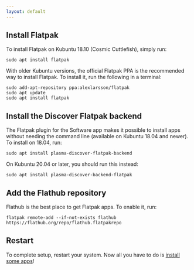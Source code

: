 ```yaml
---
layout: default
---
```


## Install Flatpak

To install Flatpak on Kubuntu 18.10 (Cosmic Cuttlefish), simply run:

```
sudo apt install flatpak
```

With older Kubuntu versions, the official Flatpak PPA is the recommended way to install Flatpak. To install it, run the following in a terminal:

```
sudo add-apt-repository ppa:alexlarsson/flatpak
sudo apt update
sudo apt install flatpak
```


## Install the Discover Flatpak backend

The Flatpak plugin for the Software app makes it possible to install apps without needing the command line (available on Kubuntu 18.04 and newer). To install on 18.04, run:

```
sudo apt install plasma-discover-flatpak-backend
```

On Kubuntu 20.04 or later, you should run this instead:

```
sudo apt install plasma-discover-backend-flatpak
```

## Add the Flathub repository
Flathub is the best place to get Flatpak apps. To enable it, run:

```
flatpak remote-add --if-not-exists flathub https://flathub.org/repo/flathub.flatpakrepo
```

## Restart

To complete setup, restart your system. Now all you have to do is [install some apps](https://flathub.org)!

<!--
Written with love using [Apostrophe](https://flathub.org/apps/details/org.gnome.gitlab.somas.Apostrophe).
-->